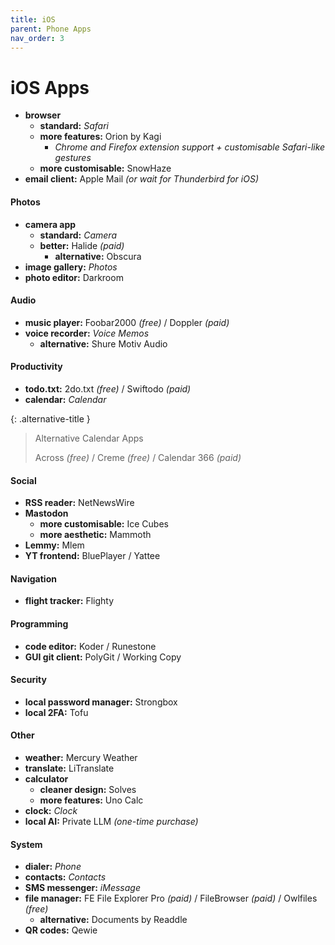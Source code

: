 ```yaml
---
title: iOS
parent: Phone Apps
nav_order: 3
---
```

# iOS Apps

- **browser** 
	- **standard:** *Safari* 
	- **more features:** Orion by Kagi 
		- *Chrome and Firefox extension support + customisable Safari-like gestures*
	- **more customisable:** SnowHaze
- **email client:** Apple Mail *(or wait for Thunderbird for iOS)*

#### Photos

- **camera app**
	- **standard:** *Camera*
	- **better:** Halide *(paid)*
		- **alternative:** Obscura
- **image gallery:** *Photos* 
- **photo editor:** Darkroom

#### Audio

- **music player:** Foobar2000 *(free)* / Doppler *(paid)*
- **voice recorder:** *Voice Memos*
	- **alternative:** Shure Motiv Audio

#### Productivity

- **todo.txt:** 2do.txt *(free)* / Swiftodo *(paid)*
- **calendar:** *Calendar*

{: .alternative-title }
> Alternative Calendar Apps
> 
> Across *(free)* / Creme *(free)* / Calendar 366 *(paid)*

#### Social

- **RSS reader:** NetNewsWire
- **Mastodon** 
	- **more customisable:** Ice Cubes
	- **more aesthetic:** Mammoth 
- **Lemmy:** Mlem
- **YT frontend:** BluePlayer / Yattee

#### Navigation

- **flight tracker:** Flighty

#### Programming

- **code editor:** Koder / Runestone
- **GUI git client:** PolyGit / Working Copy

#### Security

- **local password manager:** Strongbox
- **local 2FA:** Tofu

#### Other

- **weather:** Mercury Weather
- **translate:** LiTranslate
- **calculator** 
	- **cleaner design:** Solves
	- **more features:** Uno Calc
- **clock:** *Clock*
- **local AI:** Private LLM *(one-time purchase)*

#### System

- **dialer:** *Phone*
- **contacts:** *Contacts*
- **SMS messenger:** *iMessage*
- **file manager:** FE File Explorer Pro *(paid)* / FileBrowser *(paid)* / Owlfiles *(free)*
	- **alternative:** Documents by Readdle
- **QR codes:** Qewie
